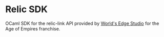 # Relic SDK

OCaml SDK for the relic-link API provided by [World's Edge Studio](https://www.ageofempires.com) for the Age of Empires franchise.